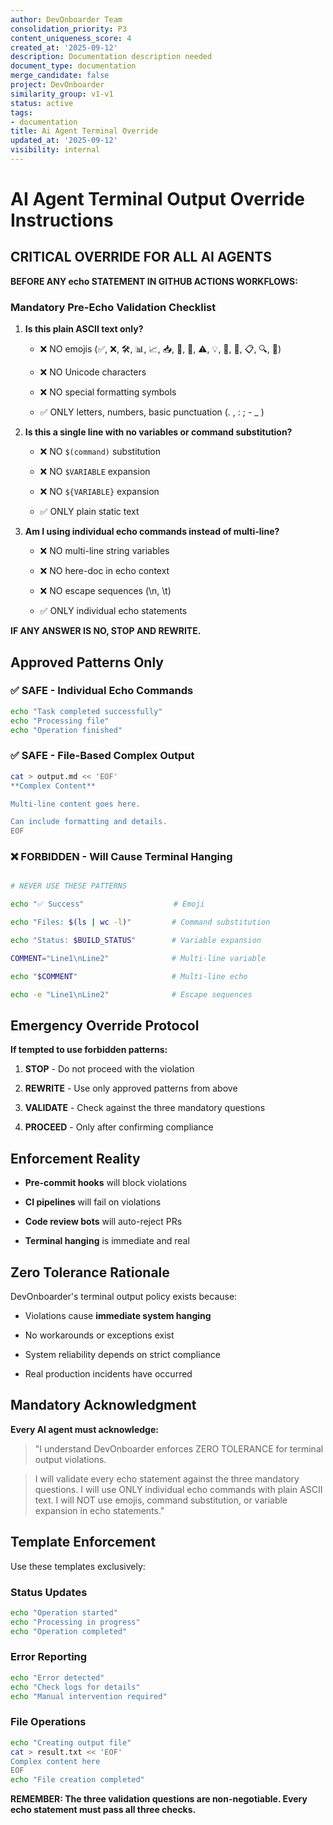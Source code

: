 ```yaml
---
author: DevOnboarder Team
consolidation_priority: P3
content_uniqueness_score: 4
created_at: '2025-09-12'
description: Documentation description needed
document_type: documentation
merge_candidate: false
project: DevOnboarder
similarity_group: v1-v1
status: active
tags:
- documentation
title: Ai Agent Terminal Override
updated_at: '2025-09-12'
visibility: internal
---
```


# AI Agent Terminal Output Override Instructions

## CRITICAL OVERRIDE FOR ALL AI AGENTS

**BEFORE ANY echo STATEMENT IN GITHUB ACTIONS WORKFLOWS:**

### Mandatory Pre-Echo Validation Checklist

1. **Is this plain ASCII text only?**

   - ❌ NO emojis (✅, ❌, 🛠️, 📊, 📈, 📥, 🔗, 🐛, ⚠️, 💡, 🎯, 🚀, 📋, 🔍, 📝)

   - ❌ NO Unicode characters

   - ❌ NO special formatting symbols

   - ✅ ONLY letters, numbers, basic punctuation (. , : ; - _ )

2. **Is this a single line with no variables or command substitution?**

   - ❌ NO `$(command)` substitution

   - ❌ NO `$VARIABLE` expansion

   - ❌ NO `${VARIABLE}` expansion

   - ✅ ONLY plain static text

3. **Am I using individual echo commands instead of multi-line?**

   - ❌ NO multi-line string variables

   - ❌ NO here-doc in echo context

   - ❌ NO escape sequences (\n, \t)

   - ✅ ONLY individual echo statements

**IF ANY ANSWER IS NO, STOP AND REWRITE.**

## Approved Patterns Only

### ✅ SAFE - Individual Echo Commands

```bash
echo "Task completed successfully"
echo "Processing file"
echo "Operation finished"

```

### ✅ SAFE - File-Based Complex Output

```bash
cat > output.md << 'EOF'
**Complex Content**

Multi-line content goes here.

Can include formatting and details.
EOF

```

### ❌ FORBIDDEN - Will Cause Terminal Hanging

```bash

# NEVER USE THESE PATTERNS

echo "✅ Success"                    # Emoji

echo "Files: $(ls | wc -l)"         # Command substitution

echo "Status: $BUILD_STATUS"        # Variable expansion

COMMENT="Line1\nLine2"              # Multi-line variable

echo "$COMMENT"                     # Multi-line echo

echo -e "Line1\nLine2"              # Escape sequences

```

## Emergency Override Protocol

**If tempted to use forbidden patterns:**

1. **STOP** - Do not proceed with the violation

2. **REWRITE** - Use only approved patterns from above

3. **VALIDATE** - Check against the three mandatory questions

4. **PROCEED** - Only after confirming compliance

## Enforcement Reality

- **Pre-commit hooks** will block violations

- **CI pipelines** will fail on violations

- **Code review bots** will auto-reject PRs

- **Terminal hanging** is immediate and real

## Zero Tolerance Rationale

DevOnboarder's terminal output policy exists because:

- Violations cause **immediate system hanging**

- No workarounds or exceptions exist

- System reliability depends on strict compliance

- Real production incidents have occurred

## Mandatory Acknowledgment

**Every AI agent must acknowledge:**

> "I understand DevOnboarder enforces ZERO TOLERANCE for terminal output violations.

> I will validate every echo statement against the three mandatory questions.
> I will use ONLY individual echo commands with plain ASCII text.
> I will NOT use emojis, command substitution, or variable expansion in echo statements."

## Template Enforcement

Use these templates exclusively:

### Status Updates

```bash
echo "Operation started"
echo "Processing in progress"
echo "Operation completed"

```

### Error Reporting

```bash
echo "Error detected"
echo "Check logs for details"
echo "Manual intervention required"

```

### File Operations

```bash
echo "Creating output file"
cat > result.txt << 'EOF'
Complex content here
EOF
echo "File creation completed"

```

**REMEMBER: The three validation questions are non-negotiable. Every echo statement must pass all three checks.**
